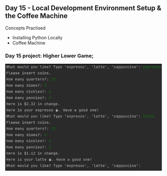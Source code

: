 ## Day 15 - Local Development Environment Setup & the Coffee Machine

Concepts Practised

- Installing Python Locally
- Coffee Machine


### Day 15 project: Higher Lower Game;

![img.png](img.png)